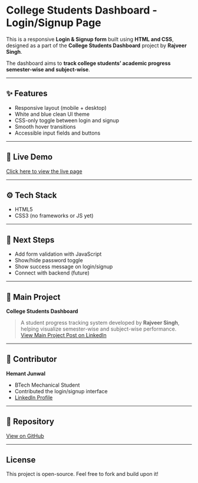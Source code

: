 # College Students Dashboard - Login/Signup Page

This is a responsive **Login & Signup form** built using **HTML and CSS**, designed as a part of the **College Students Dashboard** project by **Rajveer Singh**.

The dashboard aims to **track college students’ academic progress semester-wise and subject-wise**.

---

## ✨ Features

- Responsive layout (mobile + desktop)
- White and blue clean UI theme
- CSS-only toggle between login and signup
- Smooth hover transitions
- Accessible input fields and buttons

---

## 🔗 Live Demo

[Click here to view the live page](https://hemant-junwal540.github.io/login-page/)

---

## ⚙️ Tech Stack

- HTML5
- CSS3 (no frameworks or JS yet)

---

## 🚀 Next Steps

- Add form validation with JavaScript
- Show/hide password toggle
- Show success message on login/signup
- Connect with backend (future)

---

## 📌 Main Project

**College Students Dashboard**  
> A student progress tracking system developed by **Rajveer Singh**, helping visualize semester-wise and subject-wise performance.  
> [View Main Project Post on LinkedIn](https://www.linkedin.com/posts/rajveersingh81248_dataanalysis-python-mongodb-activity-7306574856999878656-XTR2)

---

## 👤 Contributor

**Hemant Junwal**  
- BTech Mechanical Student  
- Contributed the login/signup interface  
- [LinkedIn Profile](https://www.linkedin.com/in/hemant-junwal-477a87294)

---

## 🔗 Repository

[View on GitHub](https://github.com/hemant-junwal540/login-page)

---

## License

This project is open-source. Feel free to fork and build upon it!
